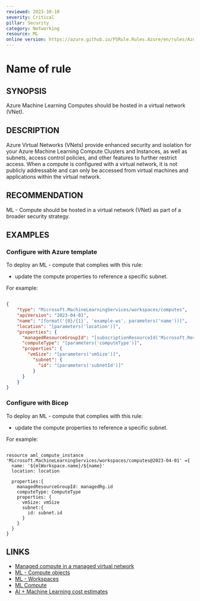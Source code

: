 ```yaml
---
reviewed: 2023-10-10
severity: Critical
pillar: Security
category: Networking
resource: ML
online version: https://azure.github.io/PSRule.Rules.Azure/en/rules/Azure.ML.ComputeVnet/
---
```


# Name of rule

## SYNOPSIS

Azure Machine Learning Computes should be hosted in a virtual network (VNet).

## DESCRIPTION

Azure Virtual Networks (VNets) provide enhanced security and isolation for your Azure Machine Learning Compute Clusters and Instances, as well as subnets, access control policies, and other features to further restrict access. When a compute is configured with a virtual network, it is not publicly addressable and can only be accessed from virtual machines and applications within the virtual network.

## RECOMMENDATION

ML - Compute should be hosted in a virtual network (VNet) as part of a broader security strategy. 

## EXAMPLES

### Configure with Azure template

To deploy an ML - compute that complies with this rule:

- update the compute properties to reference a specific subnet.

For example:

```json

{
    "type": "Microsoft.MachineLearningServices/workspaces/computes",
    "apiVersion": "2023-04-01",
    "name": "[format('{0}/{1}', 'example-ws', parameters('name'))]",
    "location": "[parameters('location')]",
    "properties": {
      "managedResourceGroupId": "[subscriptionResourceId('Microsoft.Resources/resourceGroups', 'example-rg')]",
      "computeType": "[parameters('computeType')]",
      "properties": {
        "vmSize": "[parameters('vmSize')]",
          "subnet": {
            "id": "[parameters('subnetId')]"
          }
      }
    }
}

```

### Configure with Bicep

To deploy an ML - compute that complies with this rule:

- update the compute properties to reference a specific subnet.

For example:

```bicep

resource aml_compute_instance 'Microsoft.MachineLearningServices/workspaces/computes@2023-04-01' ={
  name: '${mlWorkspace.name}/${name}'
  location: location

  properties:{
    managedResourceGroupId: managedRg.id
    computeType: ComputeType
    properties: {
      vmSize: vmSize 
      subnet:{
        id: subnet.id
      }
    }
  }
}
```


## LINKS

- [Managed compute in a managed virtual network](https://learn.microsoft.com/azure/machine-learning/how-to-managed-network-compute?view=azureml-api-2&tabs=azure-cli)
- [ML - Compute objects](https://learn.microsoft.com/azure/templates/microsoft.machinelearningservices/workspaces/computes?pivots=deployment-language-bicep#resource-format)
- [ML - Workspaces](https://learn.microsoft.com/azure/templates/microsoft.machinelearningservices/2023-04-01/workspaces?pivots=deployment-language-bicep)
- [ML Compute](https://learn.microsoft.com/azure/machine-learning/azure-machine-learning-glossary?view=azureml-api-2#compute)
- [AI + Machine Learning cost estimates](https://learn.microsoft.com/azure/well-architected/cost/provision-ai-ml)

